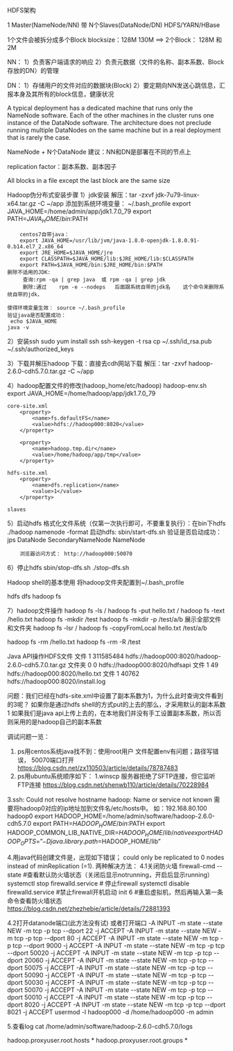 HDFS架构

1 Master(NameNode/NN)  带 N个Slaves(DataNode/DN)
HDFS/YARN/HBase

1个文件会被拆分成多个Block
blocksize：128M
130M ==> 2个Block： 128M 和 2M

NN：
1）负责客户端请求的响应
2）负责元数据（文件的名称、副本系数、Block存放的DN）的管理

DN：
1）存储用户的文件对应的数据块(Block)
2）要定期向NN发送心跳信息，汇报本身及其所有的block信息，健康状况

A typical deployment has a dedicated machine that runs only the NameNode software. 
Each of the other machines in the cluster runs one instance of the DataNode software.
The architecture does not preclude running multiple DataNodes on the same machine 
but in a real deployment that is rarely the case.

NameNode + N个DataNode
建议：NN和DN是部署在不同的节点上


replication factor：副本系数、副本因子

All blocks in a file except the last block are the same size



Hadoop伪分布式安装步骤
1）jdk安装
	解压：tar -zxvf jdk-7u79-linux-x64.tar.gz -C ~/app
	添加到系统环境变量： ~/.bash_profile
		export JAVA_HOME=/home/admin/app/jdk1.7.0_79
		export PATH=$JAVA_HOME/bin:$PATH
		
		centos7自带java：
		export JAVA_HOME=/usr/lib/jvm/java-1.8.0-openjdk-1.8.0.91-0.b14.el7_2.x86_64
		export JRE_HOME=$JAVA_HOME/jre
		export CLASSPATH=$JAVA_HOME/lib:$JRE_HOME/lib:$CLASSPATH
		export PATH=$JAVA_HOME/bin:$JRE_HOME/bin:$PATH
	删除不适用的JDK:
		 查询:rpm -qa | grep java  或 rpm -qa | grep jdk
		 删除:通过    rpm -e --nodeps   后面跟系统自带的jdk名    这个命令来删除系统自带的jdk，
		
	使得环境变量生效： source ~/.bash_profile
	验证java是否配置成功： 
	 echo $JAVA_HOME
	java -v

2）安装ssh
	sudo yum install ssh
	ssh-keygen -t rsa
	cp ~/.ssh/id_rsa.pub ~/.ssh/authorized_keys	

3）下载并解压hadoop
	下载：直接去cdh网站下载
	解压：tar -zxvf hadoop-2.6.0-cdh5.7.0.tar.gz -C ~/app

4）hadoop配置文件的修改(hadoop_home/etc/hadoop)
	hadoop-env.sh
		export JAVA_HOME=/home/hadoop/app/jdk1.7.0_79

	core-site.xml
		<property>
	        <name>fs.defaultFS</name>
	        <value>hdfs://hadoop000:8020</value>
	    </property>

	    <property>
	        <name>hadoop.tmp.dir</name>
	        <value>/home/hadoop/app/tmp</value>
	    </property>

	hdfs-site.xml
		<property>
	        <name>dfs.replication</name>
	        <value>1</value>
	    </property>

	slaves    

5）启动hdfs
	格式化文件系统（仅第一次执行即可，不要重复执行）：在bin下hdfs ./hadoop namenode -format
	启动hdfs: sbin/start-dfs.sh
	验证是否启动成功：
		jps
			DataNode
			SecondaryNameNode
			NameNode

		浏览器访问方式： http://hadoop000:50070

6）停止hdfs
	sbin/stop-dfs.sh
	./stop-dfs.sh 



Hadoop shell的基本使用
将hadoop文件夹配置到~/.bash_profile

hdfs dfs
hadoop fs

7）hadoop文件操作
hadoop fs -ls /
hadoop fs -put hello.txt /
hadoop fs -text /hello.txt
hadoop fs -mkdir /test
hadoop fs -mkdir -p /test/a/b
展示全部文件和文件夹
hadoop fs -lsr /
hadoop fs -copyFromLocal hello.txt /test/a/b

hadoop fs -rm /hello.txt
hadoop fs -rm -R /test


Java API操作HDFS文件
文件	1	311585484	hdfs://hadoop000:8020/hadoop-2.6.0-cdh5.7.0.tar.gz
文件夹	0	0	hdfs://hadoop000:8020/hdfsapi
文件	1	49	hdfs://hadoop000:8020/hello.txt
文件	1	40762	hdfs://hadoop000:8020/install.log

问题：我们已经在hdfs-site.xml中设置了副本系数为1，为什么此时查询文件看到的3呢？
 如果你是通过hdfs shell的方式put的上去的那么，才采用默认的副本系数1
 如果我们是java api上传上去的，在本地我们并没有手工设置副本系数，所以否则采用的是hadoop自己的副本系数
 
调试问题一览： 
1. ps用centos系统java找不到：使用root用户
 文件配置env有问题；路径写错误，
 50070端口打开
 https://blog.csdn.net/zx110503/article/details/78787483
2. ps用ubuntu系统顺序如下：
 1.winscp 服务器拒绝了SFTP连接，但它监听FTP连接
 https://blog.csdn.net/shenwb110/article/details/70228984
 
3.ssh: Could not resolve hostname hadoop: Name or service not known
需要将hadoop0对应的ip地址加到文件名/etc/hosts中。
如：192.168.80.100  hadoop0
export HADOOP_HOME=/home/admin/software/hadoop-2.6.0-cdh5.7.0
export PATH=$HADOOP_HOME/bin:$PATH
export HADOOP_COMMON_LIB_NATIVE_DIR=$HADOOP_HOME/lib/native
export HADOOP_OPTS=”-Djava.library.path=$HADOOP_HOME/lib”

4.用java代码创建文件是，出现如下错误；
could only be replicated to 0 nodes instead of minReplication (=1). 
两种解决方法：
4.1关闭防火墙
firewall-cmd --state #查看默认防火墙状态（关闭后显示notrunning，开启后显示running） 
systemctl stop firewalld.service #
停止firewall systemctl disable firewalld.service #禁止firewall开机启动 
init 6 #重启虚拟机，然后再输入第一条命令查看防火墙状态
https://blog.csdn.net/zhezhebie/article/details/72881393

4.2打开datanode端口(此方法没有试)
或者打开端口
-A INPUT -m state --state NEW -m tcp -p tcp --dport 22 -j ACCEPT
-A INPUT -m state --state NEW -m tcp -p tcp --dport 80 -j ACCEPT
-A INPUT -m state --state NEW -m tcp -p tcp --dport 9000 -j ACCEPT
-A INPUT -m state --state NEW -m tcp -p tcp --dport 50020 -j ACCEPT
-A INPUT -m state --state NEW -m tcp -p tcp --dport 20060 -j ACCEPT
-A INPUT -m state --state NEW -m tcp -p tcp --dport 50075 -j ACCEPT
-A INPUT -m state --state NEW -m tcp -p tcp --dport 50090 -j ACCEPT
-A INPUT -m state --state NEW -m tcp -p tcp --dport 50030 -j ACCEPT
-A INPUT -m state --state NEW -m tcp -p tcp --dport 50070 -j ACCEPT
-A INPUT -m state --state NEW -m tcp -p tcp --dport 50010 -j ACCEPT
-A INPUT -m state --state NEW -m tcp -p tcp --dport 8020 -j ACCEPT
-A INPUT -m state --state NEW -m tcp -p tcp --dport 8021 -j ACCEPT
usermod  -l hadoop000 -d /home/hadoop000 -m admin

5.查看log
cat /home/admin/software/hadoop-2.6.0-cdh5.7.0/logs

<property>
    <name>hadoop.proxyuser.root.hosts</name>
    <value>*</value>
</property>
 
<property>
    <name>hadoop.proxyuser.root.groups</name>
    <value>*</value>
</property>
































